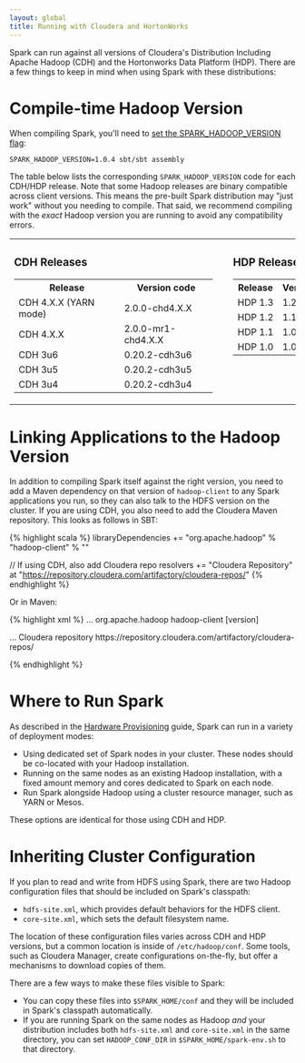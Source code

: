 ```yaml
---
layout: global
title: Running with Cloudera and HortonWorks
---
```


Spark can run against all versions of Cloudera's Distribution Including Apache Hadoop (CDH) and
the Hortonworks Data Platform (HDP). There are a few things to keep in mind when using Spark
with these distributions:

# Compile-time Hadoop Version

When compiling Spark, you'll need to 
[set the SPARK_HADOOP_VERSION flag](http://localhost:4000/index.html#a-note-about-hadoop-versions):

    SPARK_HADOOP_VERSION=1.0.4 sbt/sbt assembly

The table below lists the corresponding `SPARK_HADOOP_VERSION` code for each CDH/HDP release. Note that
some Hadoop releases are binary compatible across client versions. This means the pre-built Spark
distribution may "just work" without you needing to compile. That said, we recommend compiling with 
the _exact_ Hadoop version you are running to avoid any compatibility errors.

<table>
  <tr valign="top">
    <td>
      <h3>CDH Releases</h3>
      <table class="table" style="width:350px; margin-right: 20px;">
        <tr><th>Release</th><th>Version code</th></tr>
        <tr><td>CDH 4.X.X (YARN mode)</td><td>2.0.0-chd4.X.X</td></tr>
        <tr><td>CDH 4.X.X</td><td>2.0.0-mr1-chd4.X.X</td></tr>
        <tr><td>CDH 3u6</td><td>0.20.2-cdh3u6</td></tr>
        <tr><td>CDH 3u5</td><td>0.20.2-cdh3u5</td></tr>
        <tr><td>CDH 3u4</td><td>0.20.2-cdh3u4</td></tr>
      </table>
    </td>
    <td>
      <h3>HDP Releases</h3>
      <table class="table" style="width:350px;">
        <tr><th>Release</th><th>Version code</th></tr>
        <tr><td>HDP 1.3</td><td>1.2.0</td></tr>
        <tr><td>HDP 1.2</td><td>1.1.2</td></tr>
        <tr><td>HDP 1.1</td><td>1.0.3</td></tr>
        <tr><td>HDP 1.0</td><td>1.0.3</td></tr>
      </table>
    </td>
  </tr>
</table>

# Linking Applications to the Hadoop Version

In addition to compiling Spark itself against the right version, you need to add a Maven dependency on that
version of `hadoop-client` to any Spark applications you run, so they can also talk to the HDFS version
on the cluster. If you are using CDH, you also need to add the Cloudera Maven repository.
This looks as follows in SBT:

{% highlight scala %}
libraryDependencies += "org.apache.hadoop" % "hadoop-client" % "<version>"

// If using CDH, also add Cloudera repo
resolvers += "Cloudera Repository" at "https://repository.cloudera.com/artifactory/cloudera-repos/"
{% endhighlight %}

Or in Maven:

{% highlight xml %}
<project>
  <dependencies>
    ...
    <dependency>
      <groupId>org.apache.hadoop</groupId>
      <artifactId>hadoop-client</artifactId>
      <version>[version]</version>
    </dependency>
  </dependencies>

  <!-- If using CDH, also add Cloudera repo -->
  <repositories>
    ...
    <repository>
      <id>Cloudera repository</id>
      <url>https://repository.cloudera.com/artifactory/cloudera-repos/</url>
    </repository>
  </repositories>
</project>

{% endhighlight %}

# Where to Run Spark

As described in the [Hardware Provisioning](hardware-provisioning.html#storage-systems) guide,
Spark can run in a variety of deployment modes:

* Using dedicated set of Spark nodes in your cluster. These nodes should be co-located with your
  Hadoop installation.
* Running on the same nodes as an existing Hadoop installation, with a fixed amount memory and 
  cores dedicated to Spark on each node.
* Run Spark alongside Hadoop using a cluster resource manager, such as YARN or Mesos.

These options are identical for those using CDH and HDP. 

# Inheriting Cluster Configuration

If you plan to read and write from HDFS using Spark, there are two Hadoop configuration files that
should be included on Spark's classpath:

* `hdfs-site.xml`, which provides default behaviors for the HDFS client.
* `core-site.xml`, which sets the default filesystem name.

The location of these configuration files varies across CDH and HDP versions, but
a common location is inside of `/etc/hadoop/conf`. Some tools, such as Cloudera Manager, create
configurations on-the-fly, but offer a mechanisms to download copies of them.

There are a few ways to make these files visible to Spark:

* You can copy these files into `$SPARK_HOME/conf` and they will be included in Spark's
classpath automatically.
* If you are running Spark on the same nodes as Hadoop _and_ your distribution includes both
`hdfs-site.xml` and `core-site.xml` in the same directory, you can set `HADOOP_CONF_DIR` 
in `$SPARK_HOME/spark-env.sh` to that directory.
